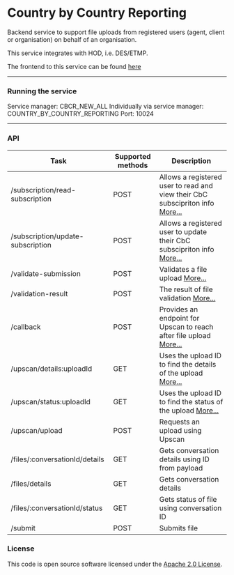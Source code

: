 
# Country by Country Reporting

Backend service to support file uploads from registered users (agent, client or organisation) on behalf of an organisation.

This service integrates with HOD, i.e. DES/ETMP.

The frontend to this service can be found [here]("https://github.com/hmrc/country-by-country-reporting-frontend/")

---

### Running the service

Service manager: CBCR_NEW_ALL
Individually via service manager: COUNTRY_BY_COUNTRY_REPORTING
Port: 10024

---

### API

| Task                              | Supported methods | Description                                                                                               |
|-----------------------------------|-------------------|-----------------------------------------------------------------------------------------------------------|
| /subscription/read-subscription   | POST              | Allows a registered user to read and view their CbC subscipriton info [More...](docs/read-subscription.md) |
| /subscription/update-subscription | POST              | Allows a registered user to update their CbC subscipriton info [More...](docs/update-subscription.md)     |
| /validate-submission              | POST              | Validates a file upload [More...](docs/validate-submission)                                               |
| /validation-result                | POST              | The result of file validation [More...](docs/validation-result)                                           |
| /callback                         | POST              | Provides an endpoint for Upscan to reach after file upload [More...](validation-result.md)                |
| /upscan/details:uploadId          | GET               | Uses the upload ID to find the details of the upload [More...](docs/upscan-details.md)                    |
| /upscan/status:uploadId           | GET               | Uses the upload ID to find the status of the upload [More...](docs/upscan-status.md)                      |
| /upscan/upload                    | POST              | Requests an upload using Upscan                                                                           |
| /files/:conversationId/details    | GET               | Gets conversation details using ID from payload                                                           |
| /files/details                    | GET               | Gets conversation details                                                                                 |
| /files/:conversationId/status     | GET               | Gets status of file using conversation ID                                                                 |
| /submit                           | POST              | Submits file                                                                                              |



### License

This code is open source software licensed under the [Apache 2.0 License]("http://www.apache.org/licenses/LICENSE-2.0.html").